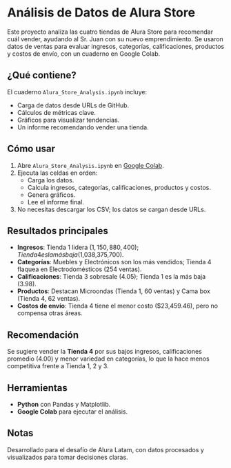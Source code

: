 # Análisis de Datos de Alura Store

Este proyecto analiza las cuatro tiendas de Alura Store para recomendar cuál vender, ayudando al Sr. Juan con su nuevo emprendimiento. Se usaron datos de ventas para evaluar ingresos, categorías, calificaciones, productos y costos de envío, con un cuaderno en Google Colab.

## ¿Qué contiene?
El cuaderno `Alura_Store_Analysis.ipynb` incluye:
- Carga de datos desde URLs de GitHub.
- Cálculos de métricas clave.
- Gráficos para visualizar tendencias.
- Un informe recomendando vender una tienda.

## Cómo usar
1. Abre `Alura_Store_Analysis.ipynb` en [Google Colab](https://colab.research.google.com).
2. Ejecuta las celdas en orden:
   - Carga los datos.
   - Calcula ingresos, categorías, calificaciones, productos y costos.
   - Genera gráficos.
   - Lee el informe final.
3. No necesitas descargar los CSV; los datos se cargan desde URLs.

## Resultados principales
- **Ingresos**: Tienda 1 lidera ($1,150,880,400); Tienda 4 es la más baja ($1,038,375,700).
- **Categorías**: Muebles y Electrónicos son los más vendidos; Tienda 4 flaquea en Electrodomésticos (254 ventas).
- **Calificaciones**: Tienda 3 sobresale (4.05); Tienda 1 es la más baja (3.98).
- **Productos**: Destacan Microondas (Tienda 1, 60 ventas) y Cama box (Tienda 4, 62 ventas).
- **Costos de envío**: Tienda 4 tiene el menor costo ($23,459.46), pero no compensa otras áreas.

## Recomendación
Se sugiere vender la **Tienda 4** por sus bajos ingresos, calificaciones promedio (4.00) y menor variedad en categorías, lo que la hace menos competitiva frente a Tienda 1, 2 y 3.

## Herramientas
- **Python** con Pandas y Matplotlib.
- **Google Colab** para ejecutar el análisis.

## Notas
Desarrollado para el desafío de Alura Latam, con datos procesados y visualizados para tomar decisiones claras.
